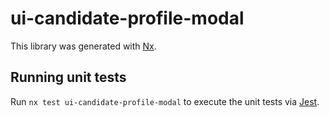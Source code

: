 # ui-candidate-profile-modal

This library was generated with [Nx](https://nx.dev).

## Running unit tests

Run `nx test ui-candidate-profile-modal` to execute the unit tests via [Jest](https://jestjs.io).

